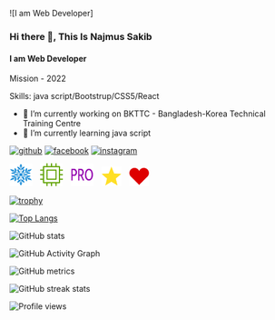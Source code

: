 ![I am Web Developer]

### Hi there 👋, This Is Najmus Sakib
#### I am Web Developer


Mission - 2022

Skills: java script/Bootstrup/CSS5/React

- 🔭 I’m currently working on BKTTC - Bangladesh-Korea Technical Training Centre 
- 🌱 I’m currently learning java script 


[<img src='https://cdn.jsdelivr.net/npm/simple-icons@3.0.1/icons/github.svg' alt='github' height='40'>](https://github.com/najmusskb)  [<img src='https://cdn.jsdelivr.net/npm/simple-icons@3.0.1/icons/facebook.svg' alt='facebook' height='40'>](https://www.facebook.com/https://www.facebook.com/prema.prince.1/)  [<img src='https://cdn.jsdelivr.net/npm/simple-icons@3.0.1/icons/instagram.svg' alt='instagram' height='40'>](https://www.instagram.com/https://www.instagram.com/najmus_sakib97/?hl=en/)  

<a href='https://archiveprogram.github.com/'><img src='https://raw.githubusercontent.com/acervenky/animated-github-badges/master/assets/acbadge.gif' width='40' height='40'></a> <a href='https://docs.github.com/en/developers'><img src='https://raw.githubusercontent.com/acervenky/animated-github-badges/master/assets/devbadge.gif' width='40' height='40'></a> <a href='https://github.com/pricing'><img src='https://raw.githubusercontent.com/acervenky/animated-github-badges/master/assets/pro.gif' width='40' height='40'></a> <a href='https://stars.github.com/'><img src='https://raw.githubusercontent.com/acervenky/animated-github-badges/master/assets/starbadge.gif' width='35' height='35'></a> <a href='https://docs.github.com/en/github/supporting-the-open-source-community-with-github-sponsors'><img src='https://raw.githubusercontent.com/acervenky/animated-github-badges/master/assets/sponsorbadge.gif' width='35' height='35'></a> 

[![trophy](https://github-profile-trophy.vercel.app/?username=najmusskb)](https://github.com/ryo-ma/github-profile-trophy)

[![Top Langs](https://github-readme-stats.vercel.app/api/top-langs/?username=najmusskb)](https://github.com/anuraghazra/github-readme-stats)

![GitHub stats](https://github-readme-stats.vercel.app/api?username=najmusskb&show_icons=true&count_private=true)  

![GitHub Activity Graph](https://activity-graph.herokuapp.com/graph?username=najmusskb)  

![GitHub metrics](https://metrics.lecoq.io/najmusskb)  

![GitHub streak stats](https://github-readme-streak-stats.herokuapp.com/?user=najmusskb)  

![Profile views](https://gpvc.arturio.dev/najmusskb)  
